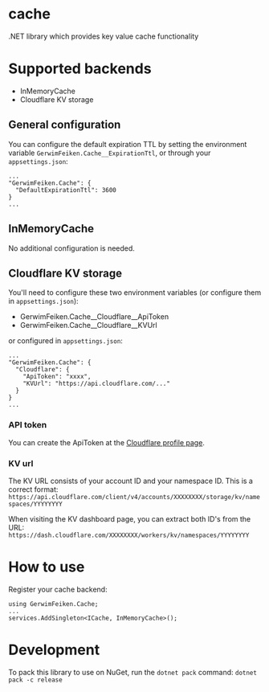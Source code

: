# cache
.NET library which provides key value cache functionality

# Supported backends
* InMemoryCache
* Cloudflare KV storage

## General configuration
You can configure the default expiration TTL by setting the environment variable `GerwimFeiken.Cache__ExpirationTtl`, or through your `appsettings.json`:

```
...
"GerwimFeiken.Cache": {
  "DefaultExpirationTtl": 3600
}
...
```
## InMemoryCache
No additional configuration is needed.

## Cloudflare KV storage
You'll need to configure these two environment variables (or configure them in `appsettings.json`):
* GerwimFeiken.Cache__Cloudflare__ApiToken
* GerwimFeiken.Cache__Cloudflare__KVUrl

or configured in `appsettings.json`:
```
...
"GerwimFeiken.Cache": {
  "Cloudflare": {
    "ApiToken": "xxxx",
    "KVUrl": "https://api.cloudflare.com/..."
  }
}
...
```

### API token
You can create the ApiToken at the [Cloudflare profile page](https://dash.cloudflare.com/profile/api-tokens). 

### KV url 
The KV URL consists of your account ID and your namespace ID. This is a correct format:
`https://api.cloudflare.com/client/v4/accounts/XXXXXXXX/storage/kv/namespaces/YYYYYYYY`

When visiting the KV dashboard page, you can extract both ID's from the URL:
`https://dash.cloudflare.com/XXXXXXXX/workers/kv/namespaces/YYYYYYYY`



# How to use
Register your cache backend:

```
using GerwimFeiken.Cache;
...
services.AddSingleton<ICache, InMemoryCache>();
```

# Development
To pack this library to use on NuGet, run the `dotnet pack` command:
`dotnet pack -c release`